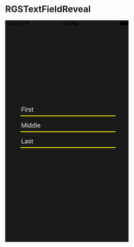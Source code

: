 # RGSTextFieldReveal

<img src="https://github.com/RGSSoftware/RGSTextFieldReveal/blob/master/sceenshots/gif.gif" alt="iPhone 5" width="396" />
